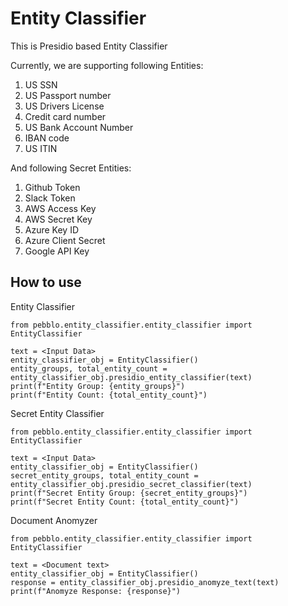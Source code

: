 # Entity Classifier

This is Presidio based Entity Classifier

Currently, we are supporting following Entities:
1. US SSN
2. US Passport number
3. US Drivers License
4. Credit card number
5. US Bank Account Number
6. IBAN code
7. US ITIN

And following Secret Entities:
1. Github Token
2. Slack Token
3. AWS Access Key
4. AWS Secret Key
5. Azure Key ID
6. Azure Client Secret
7. Google API Key

## How to use
Entity Classifier
```
from pebblo.entity_classifier.entity_classifier import EntityClassifier

text = <Input Data>
entity_classifier_obj = EntityClassifier()
entity_groups, total_entity_count = entity_classifier_obj.presidio_entity_classifier(text)
print(f"Entity Group: {entity_groups}")
print(f"Entity Count: {total_entity_count}")
```
Secret Entity Classifier
```
from pebblo.entity_classifier.entity_classifier import EntityClassifier

text = <Input Data>
entity_classifier_obj = EntityClassifier()
secret_entity_groups, total_entity_count = entity_classifier_obj.presidio_secret_classifier(text)
print(f"Secret Entity Group: {secret_entity_groups}")
print(f"Secret Entity Count: {total_entity_count}")
```

Document Anomyzer
```
from pebblo.entity_classifier.entity_classifier import EntityClassifier

text = <Document text>
entity_classifier_obj = EntityClassifier()
response = entity_classifier_obj.presidio_anomyze_text(text)
print(f"Anomyze Response: {response}")
```
